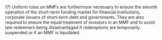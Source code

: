 (7) Uniform rules on MMFs are furthermore necessary to ensure the smooth operation of the short-term funding market for financial institutions, corporate issuers of short-term debt and governments. They are also required to ensure the equal treatment of investors in an MMF and to avoid late redeemers being disadvantaged if redemptions are temporarily suspended or if an MMF is liquidated.